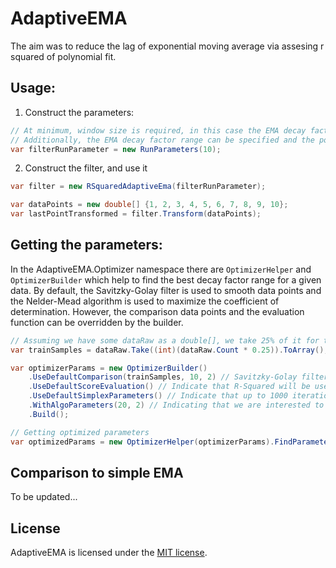 # AdaptiveEMA

The aim was to reduce the lag of exponential moving average via assesing r squared of polynomial fit.

## Usage:

1) Construct the parameters:
   
```csharp
// At minimum, window size is required, in this case the EMA decay factor will be in the range [0, 1], the polynomial order is 2
// Additionally, the EMA decay factor range can be specified and the polynomial order
var filterRunParameter = new RunParameters(10);
```

2) Construct the filter, and use it

```csharp
var filter = new RSquaredAdaptiveEma(filterRunParameter);

var dataPoints = new double[] {1, 2, 3, 4, 5, 6, 7, 8, 9, 10};
var lastPointTransformed = filter.Transform(dataPoints);
```

## Getting the parameters:

In the AdaptiveEMA.Optimizer namespace there are `OptimizerHelper` and `OptimizerBuilder` which help to find the best decay factor range for a given data. By default, the Savitzky-Golay filter is used to smooth data points and the Nelder-Mead algorithm is used to maximize the coefficient of determination. However, the comparison data points and the evaluation function can be overridden by the builder.

```csharp
// Assuming we have some dataRaw as a double[], we take 25% of it for the train purpose
var trainSamples = dataRaw.Take((int)(dataRaw.Count * 0.25)).ToArray();

var optimizerParams = new OptimizerBuilder()
    .UseDefaultComparison(trainSamples, 10, 2) // Savitzky-Golay filter is used here with side point of 10 and polynomial order of 2
    .UseDefaultScoreEvaluation() // Indicate that R-Squared will be used
    .UseDefaultSimplexParameters() // Indicate that up to 1000 iterations will be used, convergence tolerance of 1e-6
    .WithAlgoParameters(20, 2) // Indicating that we are interested to use the AdaptiveEMA algorithm with window size of 20 and polynomial order of 2
    .Build();

// Getting optimized parameters
var optimizedParams = new OptimizerHelper(optimizerParams).FindParameters();
```

## Comparison to simple EMA

To be updated...

## License

AdaptiveEMA is licensed under the [MIT license](https://github.com/kkartavenka/FastDtw.CSharp/blob/master/LICENSE.txt).

